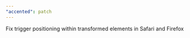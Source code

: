 ```yaml
---
"accented": patch
---
```


Fix trigger positioning within transformed elements in Safari and Firefox
